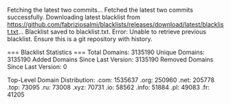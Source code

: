 Fetching the latest two commits...
Fetched the latest two commits successfully.
Downloading latest blacklist from https://github.com/fabriziosalmi/blacklists/releases/download/latest/blacklist.txt...
Blacklist saved to blacklist.txt.
Error: Unable to retrieve previous blacklist. Ensure this is a git repository with history.

=== Blacklist Statistics ===
Total Domains: 3135190
Unique Domains: 3135190
Added Domains Since Last Version: 3135190
Removed Domains Since Last Version: 0

Top-Level Domain Distribution:
  .com: 1535637
  .org: 250960
  .net: 205778
  .top: 73095
  .ru: 73008
  .xyz: 70731
  .io: 58562
  .info: 51884
  .pl: 49083
  .fr: 41205
